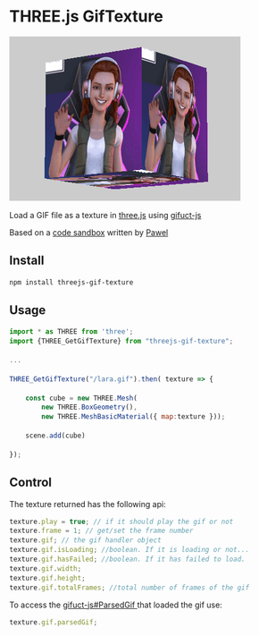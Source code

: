 # THREE.js GifTexture

![Logo](./demo.gif)


Load a GIF file as a texture in [three.js](https://github.com/mrdoob/three.js/) using [gifuct-js](https://github.com/matt-way/gifuct-js)

Based on a [code sandbox](https://codesandbox.io/p/sandbox/giftexture-51rmw?file=%2Fsrc%2Findex.js) written by [Pawel](https://stackoverflow.com/users/696535/pawel)

## Install
```bash
npm install threejs-gif-texture
```

## Usage
```js
import * as THREE from 'three';  
import {THREE_GetGifTexture} from "threejs-gif-texture";

...

THREE_GetGifTexture("/lara.gif").then( texture => { 
    
    const cube = new THREE.Mesh( 
        new THREE.BoxGeometry(), 
        new THREE.MeshBasicMaterial({ map:texture }));

    scene.add(cube)   

});
```

## Control
The texture returned has the following api:

```js
texture.play = true; // if it should play the gif or not
texture.frame = 1; // get/set the frame number
texture.gif; // the gif handler object
texture.gif.isLoading; //boolean. If it is loading or not...
texture.gif.hasFailed; //boolean. If it has failed to load.
texture.gif.width;
texture.gif.height;
texture.gif.totalFrames; //total number of frames of the gif 
```
To access the [gifuct-js#ParsedGif ](https://github.com/matt-way/gifuct-js/blob/b5c2fee71fc7ca92ec074e55d8d0375982e594f6/index.d.ts#L46) that loaded the gif use:

```js
texture.gif.parsedGif;
```